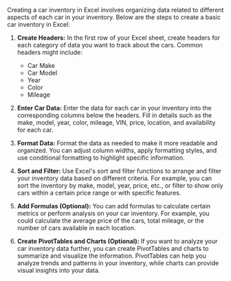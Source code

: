 Creating a car inventory in Excel involves organizing data related to different aspects of each car in your inventory. Below are the steps to create a basic car inventory in Excel:

1. **Create Headers:** In the first row of your Excel sheet, create headers for each category of data you want to track about the cars. Common headers might include:
   - Car Make
   - Car Model
   - Year
   - Color
   - Mileage
   
2. **Enter Car Data:** Enter the data for each car in your inventory into the corresponding columns below the headers. Fill in details such as the make, model, year, color, mileage, VIN, price, location, and availability for each car.

3. **Format Data:** Format the data as needed to make it more readable and organized. You can adjust column widths, apply formatting styles, and use conditional formatting to highlight specific information.

4. **Sort and Filter:** Use Excel's sort and filter functions to arrange and filter your inventory data based on different criteria. For example, you can sort the inventory by make, model, year, price, etc., or filter to show only cars within a certain price range or with specific features.

5. **Add Formulas (Optional):** You can add formulas to calculate certain metrics or perform analysis on your car inventory. For example, you could calculate the average price of the cars, total mileage, or the number of cars available in each location.

6. **Create PivotTables and Charts (Optional):** If you want to analyze your car inventory data further, you can create PivotTables and charts to summarize and visualize the information. PivotTables can help you analyze trends and patterns in your inventory, while charts can provide visual insights into your data.

